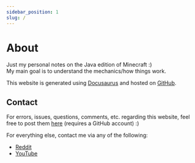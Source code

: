 ```yaml
---
sidebar_position: 1
slug: /
---
```


# About

Just my personal notes on the Java edition of Minecraft :)  
My main goal is to understand the mechanics/how things work.

This website is generated using [Docusaurus](https://docusaurus.io/) and
hosted on [GitHub](https://pages.github.com/).

## Contact

For errors, issues, questions, comments, etc. regarding this website,
feel free to post them [here](https://github.com/WaterGenie3/minecraft-notes/issues/new)
(requires a GitHub account) :)

For everything else, contact me via any of the following:

- [Reddit](https://www.reddit.com/user/WaterGenie3/)
- [YouTube](https://www.youtube.com/@WaterGenie3)
